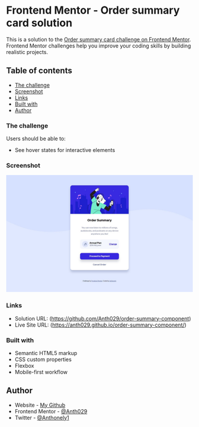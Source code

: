 # Frontend Mentor - Order summary card solution

This is a solution to the [Order summary card challenge on Frontend Mentor](https://www.frontendmentor.io/challenges/order-summary-component-QlPmajDUj). Frontend Mentor challenges help you improve your coding skills by building realistic projects. 

## Table of contents

  - [The challenge](#the-challenge)
  - [Screenshot](#screenshot)
  - [Links](#links)
  - [Built with](#built-with)
  - [Author](#author)


### The challenge

Users should be able to:

- See hover states for interactive elements

### Screenshot

![](./screenshot.jpg)

### Links

- Solution URL: (https://github.com/Anth029/order-summary-component)
- Live Site URL: (https://anth029.github.io/order-summary-component/)

### Built with

- Semantic HTML5 markup
- CSS custom properties
- Flexbox
- Mobile-first workflow

## Author

- Website - [My Github](https://github.com/Anth029)
- Frontend Mentor - [@Anth029](https://www.frontendmentor.io/profile/Anth029)
- Twitter - [@Anthonely1](https://twitter.com/Anthonely1)